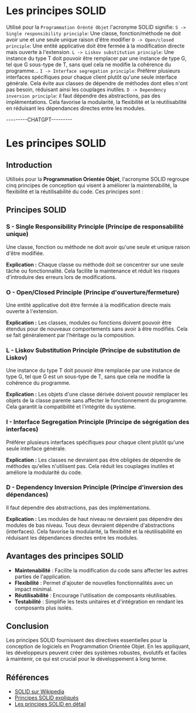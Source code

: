 # Les principes SOLID
Utilisé pour la `Programmation Orénté Objet` l'acronyme SOLID signifie:
`S -> Single responsibility principle`: Une classe, fonction/méthode ne doit avoir une et une seule unique raison d'être modifier
`O -> Open/closed principle`: Une entité applicative doit être fermée à la modification directe mais ouverte à l'extension.
`L -> Liskov substitution principle`: Une instance du type T doit pouvoir être remplacer par une instance de type G, tel que G sous-type de T, sans quel cela ne modifie la cohérence du programme...
`I -> Interface segregation principle`: Préférer plusieurs interfaces spécifiques pour chaque client plutôt qu'une seule interface générale. Cela évite aux classes de dépendre de méthodes dont elles n'ont pas besoin, réduisant ainsi les couplages inutiles.
`D -> Dependency inversion principle`: il faut dépendre des abstractions, pas des implémentations. Cela favorise la modularité, la flexibilité et la réutilisabilité en réduisant les dépendances directes entre les modules.

---------CHATGPT---------

# Les principes SOLID

## Introduction
Utilisés pour la **Programmation Orientée Objet**, l'acronyme SOLID regroupe cinq principes de conception qui visent à améliorer la maintenabilité, la flexibilité et la réutilisabilité du code. Ces principes sont :

## Principes SOLID

### S - Single Responsibility Principle (Principe de responsabilité unique)
Une classe, fonction ou méthode ne doit avoir qu'une seule et unique raison d'être modifiée.

**Explication :**
Chaque classe ou méthode doit se concentrer sur une seule tâche ou fonctionnalité. Cela facilite la maintenance et réduit les risques d'introduire des erreurs lors de modifications.

### O - Open/Closed Principle (Principe d'ouverture/fermeture)
Une entité applicative doit être fermée à la modification directe mais ouverte à l'extension.

**Explication :**
Les classes, modules ou fonctions doivent pouvoir être étendus pour de nouveaux comportements sans avoir à être modifiés. Cela se fait généralement par l'héritage ou la composition.

### L - Liskov Substitution Principle (Principe de substitution de Liskov)
Une instance du type T doit pouvoir être remplacée par une instance de type G, tel que G est un sous-type de T, sans que cela ne modifie la cohérence du programme.

**Explication :**
Les objets d'une classe dérivée doivent pouvoir remplacer les objets de la classe parente sans affecter le fonctionnement du programme. Cela garantit la compatibilité et l'intégrité du système.

### I - Interface Segregation Principle (Principe de ségrégation des interfaces)
Préférer plusieurs interfaces spécifiques pour chaque client plutôt qu'une seule interface générale. 

**Explication :**
Les classes ne devraient pas être obligées de dépendre de méthodes qu'elles n'utilisent pas. Cela réduit les couplages inutiles et améliore la modularité du code.

### D - Dependency Inversion Principle (Principe d'inversion des dépendances)
Il faut dépendre des abstractions, pas des implémentations.

**Explication :**
Les modules de haut niveau ne devraient pas dépendre des modules de bas niveau. Tous deux devraient dépendre d'abstractions (interfaces). Cela favorise la modularité, la flexibilité et la réutilisabilité en réduisant les dépendances directes entre les modules.

## Avantages des principes SOLID
- **Maintenabilité** : Facilite la modification du code sans affecter les autres parties de l'application.
- **Flexibilité** : Permet d'ajouter de nouvelles fonctionnalités avec un impact minimal.
- **Réutilisabilité** : Encourage l'utilisation de composants réutilisables.
- **Testabilité** : Simplifie les tests unitaires et d'intégration en rendant les composants plus isolés.

## Conclusion
Les principes SOLID fournissent des directives essentielles pour la conception de logiciels en Programmation Orientée Objet. En les appliquant, les développeurs peuvent créer des systèmes robustes, évolutifs et faciles à maintenir, ce qui est crucial pour le développement à long terme.

## Références
- [SOLID sur Wikipedia](https://fr.wikipedia.org/wiki/SOLID_(informatique))
- [Principes SOLID expliqués](https://www.tutorialspoint.com/design_pattern/solid_principles.htm)
- [Les principes SOLID en détail](https://www.baeldung.com/solid-principles)
